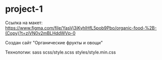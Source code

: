 # project-1

Ссылка на макет:
https://www.figma.com/file/YasVj3iKyhlHfL5pob9Pbo/organic-food-%2B-(Copy)?t=ziVN0v2mBLHddWVp-0

Создан сайт "Органические фрукты и овощи"

Технологии:
sass scss/style.scss styles/style.min.css
